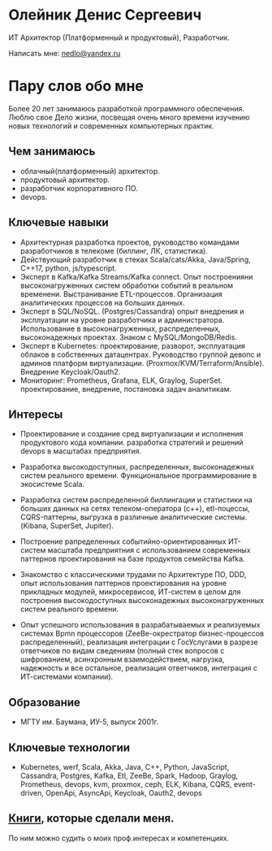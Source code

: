 # Олейник Денис Сергеевич 

ИТ Архитектор (Платформенный и продуктовый), Разработчик.

Написать мне: nedlo@yandex.ru

# Пару слов обо мне

Более 20 лет занимаюсь разработкой программного обеспечения. Люблю свое Дело жизни, посвещая очень много времени изучению новых технологий и современных компьютерных практик.

## Чем занимаюсь

- облачный(платформенный) архитектор.
- продуктовый архитектор.
- разработчик корпоративного ПО.
- devops.

##  Ключевые навыки

- Архитектурная разработка проектов, руководство командами разработчиков в телекоме (биллинг, ЛК, статистика).
- Действующий разработчик в стеках Scala/cats/Akka, Java/Spring,  C++17, python, js/typescript.
- Эксперт в Kafka/Kafka Streams/Kafka connect. Опыт построенияни высоконагруженных систем обработки событий в реальном временени. Выстранивание ETL-процессов. Организация аналитических процессов на больших данных.
- Эксперт в SQL/NoSQL. (Postgres/Cassandra) опрыт внедрения и эксплуатации на уровне  разработчика и администратора. Использование в высоконагруженных, распределенных, высоконадежных проектах. Знаком с MySQL/MongoDB/Redis.
- Эксперт в Kubernetes: проектирование, разворот, эксплуатация облаков в собственных датацентрах. Руководство группой девопс и админов платформ виртуализации. (Proxmox/KVM/Terraform/Ansible). Внедрение Keycloak/Oauth2.
- Мониторинг: Prometheus, Grafana, ELK, Graylog, SuperSet. проектирование, внедрение, постановка задач аналитикам.

## Интересы

- Проектирование и создание сред виртуализации и исполнения продуктового кода компании. разработка стратегий и решений devops в масштабах предприятия. 

- Разработка высокодоступных, распределенных, высоконадежных систем реального времени. Функциональное программирование в экосистеме Scala.

- Разработка систем распределенной биллингации и статистики на больших данных на сетях телеком-оператора (c++),  etl-поцессы, CQRS-паттерны, выгрузка в различные аналитические системы.
(Kibana, SuperSet, Jupiter).  

- Построение рапределенных событийно-ориентированных ИТ-систем масштаба предприятния с использованием современных паттернов проектирования на базе продуктов семейства Kafka.

- Знакомство с классическими трудами по Архитектуре ПО, DDD, опыт использования паттернов проектирования на уровне прикладных модулей, микросервисов, ИТ-систем в целом для построения высокодоступных высоконадежных высоконагруженных систем реального времени.

- Опыт успешного использования в разрабатываемых и реализуемых системах Bpmn процессоров (ZeeBe-окрестратор бизнес-процессов распределенный), реализация интеграции с ГосУслугами в разрезе ответчиков по видам сведениям (полный стек вопросов с шифрованием, асинхронным взаимодействием, нагрузка, надежность и все остальное, реализация ответчиков, интеграция с ИТ-системами компании).

## Образование

- МГТУ им. Баумана, ИУ-5, выпуск 2001г.

## Ключевые технологии

- Kubernetes, werf, Scala, Akka, Java, C++, Python, JavaScript, Cassandra, Postgres, Kafka, Etl, ZeeBe, Spark, Hadoop, Graylog, Prometheus, devops, kvm, proxmox, ceph, ELK, Kibana, CQRS, event-driven, OpenApi, AsyncApi, Keycloak, Oauth2, devops

## [Книги](Books.md), которые сделали меня.

По ним можно судить о моих проф.интересах и компетенциях.

